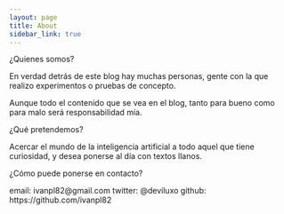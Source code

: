 ```yaml
---
layout: page
title: About
sidebar_link: true
---
```


¿Quienes somos?
<p class="message">
  En verdad detrás de este blog hay muchas personas, gente con la que realizo experimentos o pruebas de concepto.

  Aunque todo el contenido que se vea en el blog, tanto para bueno como para malo será responsabilidad mía.
</p>

¿Qué pretendemos?

<p class="message">
  Acercar el mundo de la inteligencia artificial a todo aquel que tiene curiosidad, y desea ponerse al día con textos llanos.
</p>

¿Cómo puede ponerse en contacto?

<p class="message">
  email: ivanpl82@gmail.com
  twitter: @deviluxo
  github: https://github.com/ivanpl82
</p>
